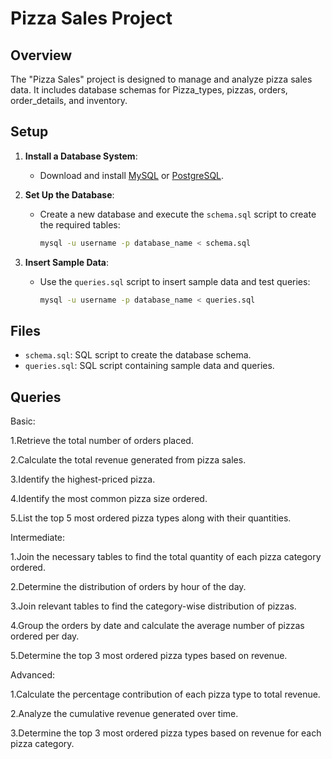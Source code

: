 # Pizza Sales Project

## Overview
The "Pizza Sales" project is designed to manage and analyze pizza sales data. It includes database schemas for Pizza_types, pizzas, orders, order_details, and inventory.

## Setup

1. **Install a Database System**:
   - Download and install [MySQL](https://dev.mysql.com/downloads/) or [PostgreSQL](https://www.postgresql.org/download/).

2. **Set Up the Database**:
   - Create a new database and execute the `schema.sql` script to create the required tables:
     ```bash
     mysql -u username -p database_name < schema.sql
     ```

3. **Insert Sample Data**:
   - Use the `queries.sql` script to insert sample data and test queries:
     ```bash
     mysql -u username -p database_name < queries.sql
     ```

## Files

- `schema.sql`: SQL script to create the database schema.
- `queries.sql`: SQL script containing sample data and queries.

## Queries

Basic:

1.Retrieve the total number of orders placed.

2.Calculate the total revenue generated from pizza sales.

3.Identify the highest-priced pizza.

4.Identify the most common pizza size ordered.

5.List the top 5 most ordered pizza types along with their quantities.


Intermediate:

1.Join the necessary tables to find the total quantity of each pizza category ordered.

2.Determine the distribution of orders by hour of the day.

3.Join relevant tables to find the category-wise distribution of pizzas.

4.Group the orders by date and calculate the average number of pizzas ordered per day.

5.Determine the top 3 most ordered pizza types based on revenue.

Advanced:

1.Calculate the percentage contribution of each pizza type to total revenue.

2.Analyze the cumulative revenue generated over time.

3.Determine the top 3 most ordered pizza types based on revenue for each pizza category.
